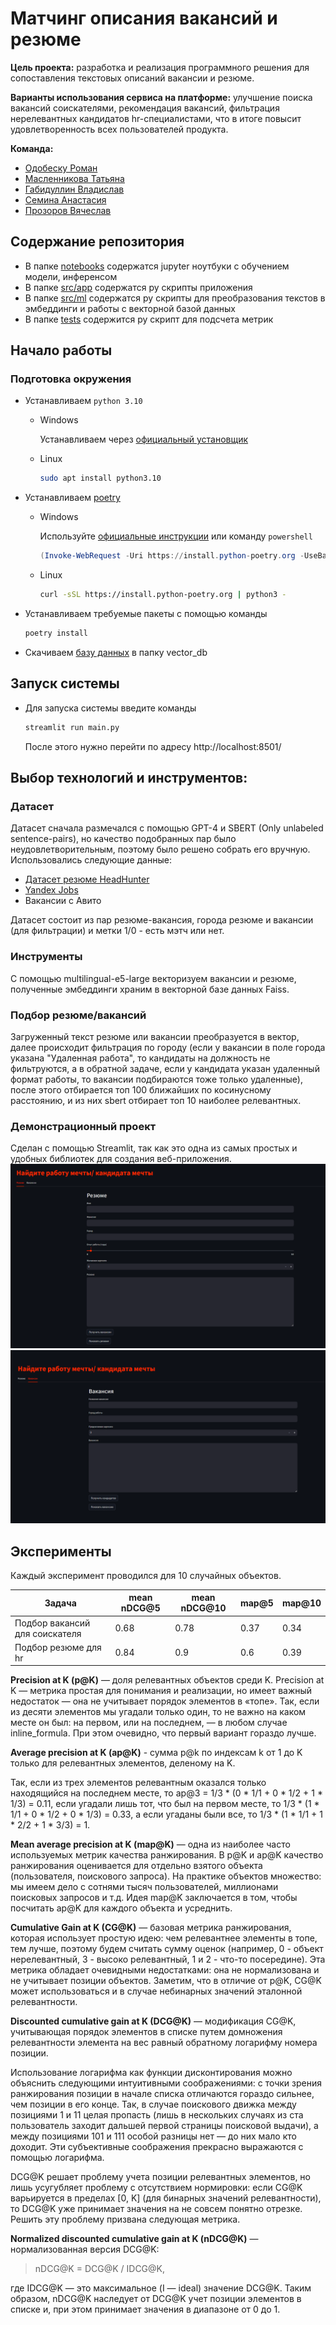 # Матчинг описания вакансий и резюме

**Цель проекта:** разработка и реализация программного решения для сопоставления текстовых описаний вакансии и резюме.

**Варианты использования сервиса на платформе:** улучшение поиска вакансий соискателями, рекомендация вакансий,
фильтрация нерелевантных кандидатов hr-специалистами, что в итоге повысит удовлетворенность всех пользователей продукта.

**Команда:**

- [Одобеску Роман](https://github.com/RomanOdobesku)
- [Масленникова Татьяна](https://github.com/Tanchik24)
- [Габидуллин Владислав](https://github.com/Vladislav-GitHub)
- [Семина Анастасия](https://github.com/sad-bkt)
- [Прозоров Вячеслав](https://github.com/wiaci)

## Содержание репозитория

- В папке [notebooks](/notebooks) содержатся jupyter ноутбуки с обучением модели, инференсом
- В папке [src/app](/app) содержатся py скрипты приложения
- В папке [src/ml](/src/ml) содержатся py скрипты для преобразования текстов в эмбеддинги и работы с векторной базой
  данных
- В папке [tests](/tests) содержится py скрипт для подсчета метрик

## Начало работы

### Подготовка окружения

- Устанавливаем `python 3.10`
    - Windows

      Устанавливаем через [официальный установщик](https://www.python.org/downloads/)

    - Linux

        ```bash
        sudo apt install python3.10
        ```

- Устанавливаем [poetry](https://python-poetry.org/docs/#installation)
    - Windows

      Используйте [официальные инструкции](https://python-poetry.org/docs/#windows-powershell-install-instructions)
      или команду `powershell`

        ```powershell
        (Invoke-WebRequest -Uri https://install.python-poetry.org -UseBasicParsing).Content | py -
        ```

    - Linux

        ```bash
        curl -sSL https://install.python-poetry.org | python3 -
        ```
- Устанавливаем требуемые пакеты с помощью команды
    ```bash
    poetry install
    ```
- Скачиваем [базу данных](https://dropmefiles.com/sDVnt) в папку vector_db
## Запуск системы

- Для запуска системы введите команды
    ```bash
    streamlit run main.py
    ```
  После этого нужно перейти по адресу http://localhost:8501/

## Выбор технологий и инструментов:

### Датасет

Датасет сначала размечался с помощью GPT-4 и SBERT (Only unlabeled sentence-pairs), но качество подобранных пар было
неудовлетворительным, поэтому было решено собрать его вручную.
Использовались следующие данные:

- [Датасет резюме HeadHunter](https://drive.google.com/file/d/1ikA_Ht45fXD2w5dWZ9sGTSRl-UNeCVub/view)
- [Yandex Jobs](https://www.kaggle.com/datasets/kirili4ik/yandex-jobs/)
- Вакансии с Авито

Датасет состоит из пар резюме-вакансия, города резюме и вакансии (для фильтрации) и метки 1/0 - есть мэтч или нет.

### Инструменты

С помощью multilingual-e5-large векторизуем вакансии и резюме, полученные эмбеддинги храним в векторной базе данных
Faiss.

### Подбор резюме/вакансий

Загруженный текст резюме или вакансии преобразуется в вектор, далее происходит фильтрация по городу (если у вакансии в
поле города
указана "Удаленная работа", то кандидаты на должность не фильтруются, а в обратной задаче, если у кандидата указан
удаленный формат работы, то вакансии подбираются тоже только удаленные), после этого отбирается топ 100 ближайших по
косинусному расстоянию, и из них sbert отбирает топ 10 наиболее релевантных.

[//]: # (почему эти инструменты?)

### Демонстрационный проект

Сделан с помощью Streamlit, так как это одна из самых простых и удобных библиотек для создания веб-приложения.
![img_1.png](img/img_1.png)
![img.png](img/img.png)
## Эксперименты

Каждый эксперимент проводился для 10 случайных объектов.

| Задача                         | mean nDCG@5 | mean nDCG@10 | map@5 | map@10 |
|--------------------------------|-------------|--------------|-------|--------|
| Подбор вакансий для соискателя | 0.68        | 0.78         | 0.37  | 0.34   | 
| Подбор резюме для hr           | 0.84        | 0.9          | 0.6   | 0.39   |  

**Precision at K (p@K)** — доля релевантных объектов среди K.
Precision at K — метрика простая для понимания и реализации, но имеет важный недостаток — она не учитывает порядок
элементов в «топе». Так, если из десяти элементов мы угадали только один, то не важно на каком месте он был: на первом,
или на последнем, — в любом случае inline_formula. При этом очевидно, что первый вариант гораздо лучше.

**Average precision at K (ap@K)** - сумма p@k по индексам k от 1 до K только для релевантных элементов, деленому на K.

Так, если из трех элементов релевантным оказался только находящийся на последнем месте, то ap@3 = 1/3 * (0 * 1/1 + 0 *
1/2 + 1 * 1/3) = 0.11, если угадали лишь тот, что был на первом месте, то 1/3 * (1 * 1/1 + 0 * 1/2 + 0 * 1/3) = 0.33, а
если угаданы были все, то 1/3 * (1 * 1/1 + 1 * 2/2 + 1 * 3/3) = 1.

**Mean average precision at K (map@K)** — одна из наиболее часто используемых метрик качества ранжирования. В p@K и ap@K
качество ранжирования оценивается для отдельно взятого объекта (пользователя, поискового запроса). На практике объектов
множество: мы имеем дело с сотнями тысяч пользователей, миллионами поисковых запросов и т.д. Идея map@K заключается в
том, чтобы посчитать ap@K для каждого объекта и усреднить.

**Cumulative Gain at K (CG@K)** — базовая метрика ранжирования, которая использует простую идею: чем релевантнее
элементы в топе, тем лучше, поэтому будем считать сумму оценок (например, 0 - объект нерелевантный, 3 - высоко
релевантный, 1 и 2 - что-то посередине).
Эта метрика обладает очевидными недостатками: она не нормализована и не учитывает позиции объектов.
Заметим, что в отличие от p@K, CG@K может использоваться и в случае небинарных значений эталонной релевантности.

**Discounted cumulative gain at K (DCG@K)** — модификация CG@K, учитывающая порядок элементов в списке путем домножения
релевантности элемента на вес равный обратному логарифму номера позиции.

Использование логарифма как функции дисконтирования можно объяснить следующими интуитивными соображениями: с точки
зрения ранжирования позиции в начале списка отличаются гораздо сильнее, чем позиции в его конце. Так, в случае
поискового движка между позициями 1 и 11 целая пропасть (лишь в нескольких случаях из ста пользователь заходит дальшей
первой страницы поисковой выдачи), а между позициями 101 и 111 особой разницы нет — до них мало кто доходит. Эти
субъективные соображения прекрасно выражаются с помощью логарифма.

DCG@K решает проблему учета позиции релевантных элементов, но лишь усугубляет проблему с отсутствием нормировки: если
CG@K варьируется в пределах [0, K] (для бинарных значений релевантности), то DCG@K уже принимает значения на не совсем
понятно отрезке. Решить эту проблему призвана следующая метрика.

**Normalized discounted cumulative gain at K (nDCG@K)** — нормализованная версия DCG@K:
> nDCG@K = DCG@K / IDCG@K,

где IDCG@K — это максимальное (I — ideal) значение DCG@K.
Таким образом, nDCG@K наследует от DCG@K учет позиции элементов в списке и, при этом принимает значения в диапазоне от 0
до 1.